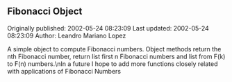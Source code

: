 ## Fibonacci Object

Originally published: 2002-05-24 08:23:09
Last updated: 2002-05-24 08:23:09
Author: Leandro Mariano Lopez

A simple object to compute Fibonacci numbers. Object methods return the nth Fibonacci number, return list first n Fibonacci numbers and list from F(k) to F(n) numbers.\nIn a future I hope to add more functions closely related with applications of Fibonacci Numbers